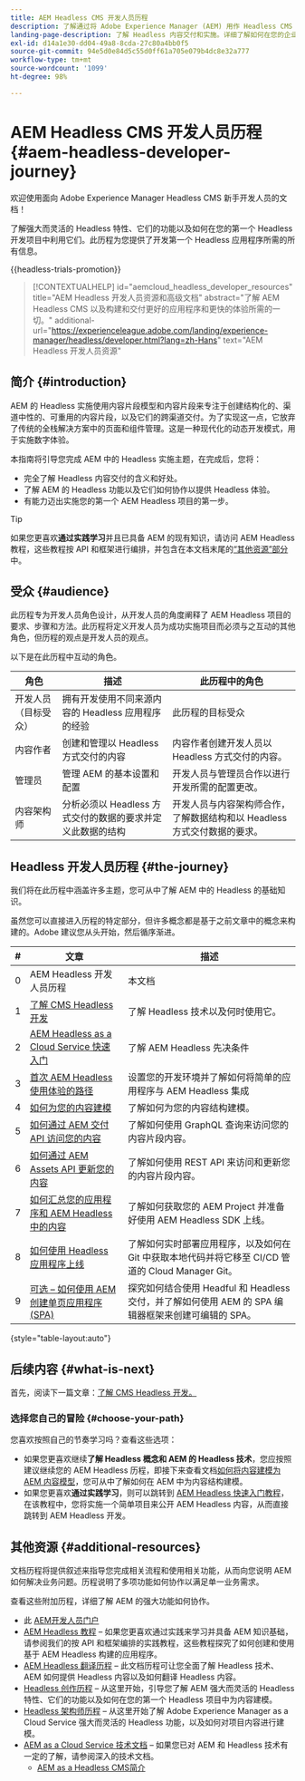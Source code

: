 ```yaml
---
title: AEM Headless CMS 开发人员历程
description: 了解通过将 Adobe Experience Manager (AEM) 用作 Headless CMS 进行的 Headless 开发。了解如何使用内容模型、内容片段和 GraphQL API 等功能来增强 Headless 内容交付。
landing-page-description: 了解 Headless 内容交付和实施。详细了解如何在您的企业内制定策略。
exl-id: d14a1e30-dd04-49a8-8cda-27c80a4bb0f5
source-git-commit: 94e5d0e84d5c55d0ff61a705e079b4dc8e32a777
workflow-type: tm+mt
source-wordcount: '1099'
ht-degree: 98%

---
```


# AEM Headless CMS 开发人员历程 {#aem-headless-developer-journey}

欢迎使用面向 Adobe Experience Manager Headless CMS 新手开发人员的文档！

了解强大而灵活的 Headless 特性、它们的功能以及如何在您的第一个 Headless 开发项目中利用它们。此历程为您提供了开发第一个 Headless 应用程序所需的所有信息。

{{headless-trials-promotion}}

>[!CONTEXTUALHELP]
>id="aemcloud_headless_developer_resources"
>title="AEM Headless 开发人员资源和高级文档"
>abstract="了解 AEM Headless CMS 以及构建和交付更好的应用程序和更快的体验所需的一切。"
>additional-url="https://experienceleague.adobe.com/landing/experience-manager/headless/developer.html?lang=zh-Hans" text="AEM Headless 开发人员资源"

## 简介 {#introduction}

AEM 的 Headless 实施使用内容片段模型和内容片段来专注于创建结构化的、渠道中性的、可重用的内容片段，以及它们的跨渠道交付。为了实现这一点，它放弃了传统的全栈解决方案中的页面和组件管理。这是一种现代化的动态开发模式，用于实施数字体验。

本指南将引导您完成 AEM 中的 Headless 实施主题，在完成后，您将：

* 完全了解 Headless 内容交付的含义和好处。
* 了解 AEM 的 Headless 功能以及它们如何协作以提供 Headless 体验。
* 有能力迈出实施您的第一个 AEM Headless 项目的第一步。

>[!TIP]
>
> 如果您更喜欢&#x200B;**通过实践学习**&#x200B;并且已具备 AEM 的现有知识，请访问 AEM Headless 教程，这些教程按 API 和框架进行编排，并包含在本文档末尾的[“其他资源”部分](#additional-resources)中。

## 受众 {#audience}

此历程专为开发人员角色设计，从开发人员的角度阐释了 AEM Headless 项目的要求、步骤和方法。此历程将定义开发人员为成功实施项目而必须与之互动的其他角色，但历程的观点是开发人员的观点。

以下是在此历程中互动的角色。

| 角色 | 描述 | 此历程中的角色 |
|---|---|---|
| 开发人员（目标受众） | 拥有开发使用不同来源内容的 Headless 应用程序的经验 | 此历程的目标受众 |
| 内容作者 | 创建和管理以 Headless 方式交付的内容 | 内容作者创建开发人员以 Headless 方式交付的内容。 |
| 管理员 | 管理 AEM 的基本设置和配置 | 开发人员与管理员合作以进行开发所需的配置更改。 |
| 内容架构师 | 分析必须以 Headless 方式交付的数据的要求并定义此数据的结构 | 开发人员与内容架构师合作，了解数据结构和以 Headless 方式交付数据的要求。 |

## Headless 开发人员历程 {#the-journey}

我们将在此历程中涵盖许多主题，您可从中了解 AEM 中的 Headless 的基础知识。

虽然您可以直接进入历程的特定部分，但许多概念都是基于之前文章中的概念来构建的。Adobe 建议您从头开始，然后循序渐进。

| # | 文章 | 描述 |
|---|---|---|
| 0 | AEM Headless 开发人员历程 | 本文档 |
| 1 | [了解 CMS Headless 开发](learn-about.md) | 了解 Headless 技术以及何时使用它。 |
| 2 | [AEM Headless as a Cloud Service 快速入门](getting-started.md) | 了解 AEM Headless 先决条件 |
| 3 | [首次 AEM Headless 使用体验的路径](path-to-first-experience.md) | 设置您的开发环境并了解如何将简单的应用程序与 AEM Headless 集成 |
| 4 | [如何为您的内容建模](model-your-content.md) | 了解如何为您的内容结构建模。 |
| 5 | [如何通过 AEM 交付 API 访问您的内容](access-your-content.md) | 了解如何使用 GraphQL 查询来访问您的内容片段内容。 |
| 6 | [如何通过 AEM Assets API 更新您的内容](update-your-content.md) | 了解如何使用 REST API 来访问和更新您的内容片段内容。 |
| 7 | [如何汇总您的应用程序和 AEM Headless 中的内容](put-it-all-together.md) | 了解如何获取您的 AEM Project 并准备好使用 AEM Headless SDK 上线。 |
| 8 | [如何使用 Headless 应用程序上线](go-live.md) | 了解如何实时部署应用程序，以及如何在 Git 中获取本地代码并将它移至 CI/CD 管道的 Cloud Manager Git。 |
| 9 | [可选 – 如何使用 AEM 创建单页应用程序 (SPA)](create-spa.md) | 探究如何结合使用 Headful 和 Headless 交付，并了解如何使用 AEM 的 SPA 编辑器框架来创建可编辑的 SPA。 |

{style="table-layout:auto"}

## 后续内容 {#what-is-next}

首先，阅读下一篇文章：[了解 CMS Headless 开发。](learn-about.md)

### 选择您自己的冒险 {#choose-your-path}

您喜欢按照自己的节奏学习吗？查看这些选项：

* 如果您更喜欢继续&#x200B;**了解 Headless 概念和 AEM 的 Headless 技术**，您应按照建议继续您的 AEM Headless 历程，即接下来查看文档[如何将内容建模为 AEM 内容模型](model-your-content.md)，您可从中了解如何在 AEM 中为内容结构建模。
* 如果您更喜欢&#x200B;**通过实践学习**，则可以跳转到 [AEM Headless 快速入门教程](https://experienceleague.adobe.com/docs/experience-manager-learn/getting-started-with-aem-headless/graphql/multi-step/overview.html?lang=zh-Hans)，在该教程中，您将实施一个简单项目来公开 AEM Headless 内容，从而直接跳转到 AEM Headless 开发。

## 其他资源 {#additional-resources}

文档历程将提供叙述来指导您完成相关流程和使用相关功能，从而向您说明 AEM 如何解决业务问题。历程说明了多项功能如何协作以满足单一业务需求。

查看这些附加历程，详细了解 AEM 的强大功能如何协作。

* 此 [AEM开发人员门户](https://experienceleague.adobe.com/landing/experience-manager/headless/developer.html?lang=zh-Hans)
* [AEM Headless 教程](https://experienceleague.adobe.com/docs/experience-manager-learn/getting-started-with-aem-headless/overview.html?lang=zh-Hans) – 如果您更喜欢通过实践来学习并具备 AEM 知识基础，请参阅我们的按 API 和框架编排的实践教程，这些教程探究了如何创建和使用基于 AEM Headless 构建的应用程序。
* [AEM Headless 翻译历程](/help/journey-headless/translation/overview.md) – 此文档历程可让您全面了解 Headless 技术、AEM 如何提供 Headless 内容以及如何翻译 Headless 内容。
* [Headless 创作历程](/help/journey-headless/author/overview.md) – 从这里开始，引导您了解 AEM 强大而灵活的 Headless 特性、它们的功能以及如何在您的第一个 Headless 项目中为内容建模。
* [Headless 架构师历程](/help/journey-headless/architect/overview.md) – 从这里开始了解 Adobe Experience Manager as a Cloud Service 强大而灵活的 Headless 功能，以及如何对项目内容进行建模。
* [AEM as a Cloud Service 技术文档](https://experienceleague.adobe.com/docs/experience-manager-cloud-service.html) – 如果您已对 AEM 和 Headless 技术有一定的了解，请参阅深入的技术文档。
   * [AEM as a Headless CMS简介](/help/headless/introduction.md)
